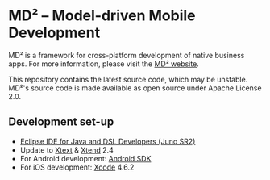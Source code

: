 MD² – Model-driven Mobile Development
=====================================

MD² is a framework for cross-platform development of native business apps.
For more information, please visit the [MD² website](http://wwu-pi.github.io/md2-web/).

This repository contains the latest source code, which may be unstable.
MD²'s source code is made available as open source under Apache License 2.0.

Development set-up
------------------

* [Eclipse IDE for Java and DSL Developers (Juno SR2)](http://www.eclipse.org/downloads/packages/eclipse-ide-java-and-dsl-developers/junosr2)
* Update to [Xtext](http://www.xtext.org) & [Xtend](http://www.xtend.org) 2.4
* For Android development: [Android SDK](http://developer.android.com/sdk/index.html)
* For iOS development: [Xcode](http://developer.apple.com/tools/xcode/) 4.6.2